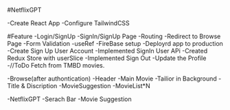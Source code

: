 #NetflixGPT

-Create React App
-Configure TailwindCSS

#Feature
-Login/SignUp
-SignIn/SignUp Page
-Routing
-Redirect to Browse Page
-Form Validation
-useRef
-FireBase setup
-Deployrd app to production
-Create Sign Up User Account
-Implemented SignIn User APi
-Created Redux Store with userSlice
-Implemented Sign Out
-Update the Profile
-//ToDo Fetch from TMBD movies.

-Browse(after authontication)
-Header
-Main Movie
-Tailior in Background
-Title & Discription
-MovieSuggestion
-MovieList\*N

-NetflixGPT
-Serach Bar
-Movie Suggestion
